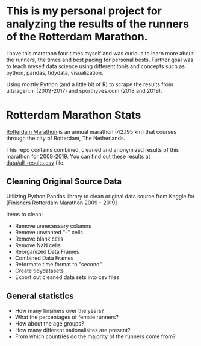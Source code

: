 # This is my personal project for analyzing the results of the runners of the Rotterdam Marathon.

I have this marathon four times myself and was curious to learn more about the runners, the times and best pacing for personal bests. Further goal was to teach myself data science using different tools and concepts such as python, pandas, tidydata, visualization.


Using mostly Python (and a little bit of R) to scrape the results from uitslagen.nl (2009-2017) and sporthyves.com (2018 and 2019).

# Rotterdam Marathon Stats

[Rotterdam Marathon](https://www.nnmarathonrotterdam.org/) is an annual marathon (42.195 km) that courses through the city of Rotterdam, The Netherlands.

This repo contains combined, cleaned and anonymized results of this marathon for 2009-2019. You can find out these results at [data/all_results.csv](data/all_results.csv) file.

## Cleaning Original Source Data
Utilizing Python Pandas library to clean original data source from Kaggle for [Finishers Rotterdam Marathon 2009 - 2019] 

Items to clean:

- Remove unnecessary columns
- Remove unwanted "-" cells
- Remove blank cells
- Remove NaN cells
- Reorganized Data Frames
- Combined Data Frames
- Reformate time format to "second"
- Create tidydatasets
- Export out cleaned data sets into csv files

## General statistics

- How many finsihers over the years?
- What the percentages of female runners?
- How about the age groups?
- How many different nationalisites are present?
- From which countries do the majority of the runners come from?
